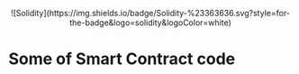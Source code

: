 <p align="center"> 
 ![Solidity](https://img.shields.io/badge/Solidity-%23363636.svg?style=for-the-badge&logo=solidity&logoColor=white)
</p>

# Some of Smart Contract code
